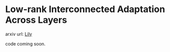 # **L**ow-rank **I**nterconnected Adaptation Across **L**a**y**ers

arxiv url:  [Lily](https://arxiv.org/abs/2407.09946)

code coming soon.
